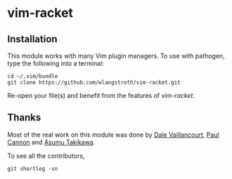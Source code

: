 # vim-racket

Installation
------------

This module works with many Vim plugin managers. To use with pathogen, type the following into a terminal:

    cd ~/.vim/bundle
    git clone https://github.com/wlangstroth/vim-racket.git

Re-open your file(s) and benefit from the features of _vim-racket_.

## Thanks

Most of the real work on this module was done by [Dale Vaillancourt](https://github.com/dalev), [Paul Cannon](https://github.com/thepaul) and [Asumu Takikawa](https://github.com/takikawa).

To see all the contributors,

    git shortlog -sn
